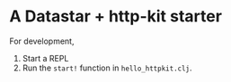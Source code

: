 # A Datastar + http-kit starter

For development,

1. Start a REPL
2. Run the `start!` function in `hello_httpkit.clj`.
